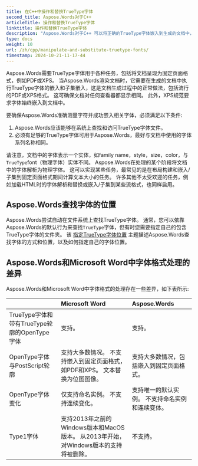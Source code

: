 ```yaml
---
title: 在C++中操作和替换TrueType字体
second_title: Aspose.Words对于C++
articleTitle: 操作和替换TrueType字体
linktitle: 操作和替换TrueType字体
description: "Aspose.Words对于C++ 可以将正确的TrueType字体嵌入到生成的文档中，以确保其准确显示。 如果字体或特定字符不可用，Aspose.Words搜索合适的字体替换或使用字体回退机制。"
type: docs
weight: 10
url: /zh/cpp/manipulate-and-substitute-truetype-fonts/
timestamp: 2024-10-21-11-17-44
---
```


Aspose.Words需要TrueType字体用于各种任务，包括将文档呈现为固定页面格式，例如PDF或XPS。 当Aspose.Words渲染文档时，它需要在生成的文档中执行TrueType字体的嵌入和子集嵌入，这是文档生成过程中的正常做法，包括流行的PDF或XPS格式。 这可确保文档对任何查看器都显示相同。 此外，XPS规范要求字体始终嵌入到文档中。

要确保Aspose.Words准确测量字符并成功嵌入相关字体，必须满足以下条件:

1. Aspose.Words应该能够在系统上查找和访问TrueType字体文件。
1. 必须有足够的TrueType字体可用于Aspose.Words，最好与文档中使用的字体系列名称相同。

请注意，文档中的字体表示一个实体，如family name，style，size，color，与`TrueType`font（物理字体）实体不同。 Aspose.Words在处理的某个阶段将文档中的字体解析为物理字体。 这可以实现某些任务，最常见的是在布局构建和嵌入/子集到固定页面格式期间计算文本大小的任务。 许多其他不太受欢迎的任务，例如加载HTML时的字体解析和替换或嵌入/子集到某些流格式，也同样启用。

## Aspose.Words查找字体的位置

Aspose.Words尝试自动在文件系统上查找TrueType字体。 通常，您可以依靠Aspose.Words的默认行为来查找`TrueType`字体，但有时您需要指定自己的包含TrueType字体的文件夹。 该 [指定TrueType字体位置](/words/cpp/specify-truetype-fonts-location/) 主题描述Aspose.Words查找字体的方式和位置，以及如何指定自己的字体位置。

## Aspose.Words和Microsoft Word中字体格式处理的差异

Aspose.Words和Microsoft Word中字体格式的处理存在一些差异，如下表所示:

|  | Microsoft Word | Aspose.Words |
| :- | :- | :- |
| TrueType字体和带有TrueType轮廓的OpenType字体 | 支持。 | 支持。 |
| OpenType字体与PostScript轮廓 | 支持大多数情况。 不支持嵌入到固定页面格式，如PDF和XPS。 文本替换为位图图像。 | 支持大多数情况，包括嵌入到固定页面格式。 |
| OpenType字体变化 | 仅支持命名实例。 不支持连续变化。 | 支持唯一的默认实例。 不支持命名实例和连续变体。 |
| Type1字体 | 支持2013年之前的Windows版本和MacOS版本。 从2013年开始，对Windows版本的支持将被删除。 | 不支持。 |


